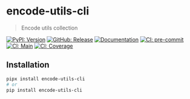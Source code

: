 # encode-utils-cli

> Encode utils collection

[![PyPI: Version](https://img.shields.io/pypi/v/encode-utils-cli?logo=pypi&logoColor=white)](https://pypi.org/project/encode-utils-cli)
[![GitHub: Release](https://img.shields.io/github/v/release/deadnews/encode-utils-cli?logo=github&logoColor=white)](https://github.com/deadnews/encode-utils-cli/releases/latest)
[![Documentation](https://img.shields.io/badge/documentation-gray.svg?logo=materialformkdocs&logoColor=white)](https://deadnews.github.io/encode-utils-cli)
[![CI: pre-commit](https://results.pre-commit.ci/badge/github/deadnews/encode-utils-cli/main.svg)](https://results.pre-commit.ci/latest/github/deadnews/encode-utils-cli/main)
[![CI: Main](https://img.shields.io/github/actions/workflow/status/deadnews/encode-utils-cli/main.yml?branch=main&logo=github&logoColor=white&label=main)](https://github.com/deadnews/encode-utils-cli/actions/workflows/main.yml)
[![CI: Coverage](https://img.shields.io/codecov/c/github/deadnews/encode-utils-cli?token=OCZDZIYPMC&logo=codecov&logoColor=white)](https://app.codecov.io/gh/deadnews/encode-utils-cli)

## Installation

```sh
pipx install encode-utils-cli
# or
pip install encode-utils-cli
```
